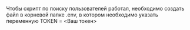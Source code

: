 Чтобы скрипт по поиску пользователей работал, необходимо создать файл в корневой папке
.env, в котором необходимо указать переменную TOKEN = <Ваш токен>
